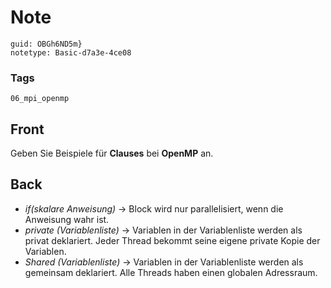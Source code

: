 # Note
```
guid: OBGh6ND5m}
notetype: Basic-d7a3e-4ce08
```

### Tags
```
06_mpi_openmp
```

## Front
Geben Sie Beispiele für <b>Clauses</b> bei <b>OpenMP</b> an.

## Back
<ul>
<li><em>if(skalare Anweisung)</em> → Block wird nur parallelisiert, wenn die Anweisung wahr ist.</li>
<li><em>private (Variablenliste)</em> → Variablen in der Variablenliste werden als privat deklariert. Jeder Thread bekommt seine eigene private Kopie der Variablen.</li>
<li><em>Shared (Variablenliste)</em> → Variablen in der Variablenliste werden als gemeinsam deklariert. Alle Threads haben einen globalen Adressraum.</li></ul>

